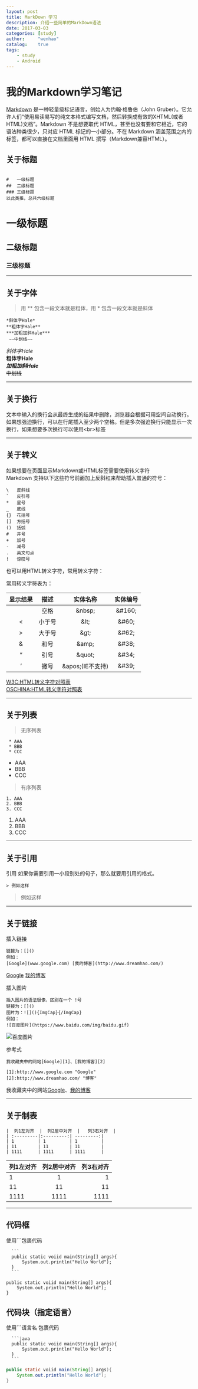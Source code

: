 ```yaml
---
layout: post
title: MarkDown 学习
description: 介绍一些简单的MarkDown语法
date: 2017-03-03
categories: [study]
author:     "wenhao"
catalog:    true
tags:
    - study
    - Android
---
```


# 我的Markdown学习笔记

[Markdown](https://zh.wikipedia.org/wiki/Markdown) 是一种轻量级标记语言，创始人为约翰·格鲁伯（John Gruber）。它允许人们“使用易读易写的纯文本格式编写文档，然后转换成有效的XHTML(或者HTML)文档”。Markdown 不是想要取代 HTML，甚至也没有要和它相近，它的语法种类很少，只对应 HTML 标记的一小部分。不在 Markdown 涵盖范围之内的标签，都可以直接在文档里面用 HTML 撰写（Markdown兼容HTML）。

## 关于标题
```

#   一级标题  
##  二级标题  
### 三级标题  
以此类推，总共六级标题
```

#   一级标题  
##  二级标题  
### 三级标题  

---

## 关于字体

>用 \*\* 包含一段文本就是粗体，用 \* 包含一段文本就是斜体  

```
*斜体字Hale*  
**粗体字Hale**  
***加粗加斜Hale***  
 ~~中划线~~  
```

 *斜体字Hale*  
 **粗体字Hale**  
 ***加粗加斜Hale***  
 ~~中划线~~  

---

## 关于换行

文本中输入的换行会从最终生成的结果中删除，浏览器会根据可用空间自动换行。  
如果想强迫换行，可以在行尾插入至少两个空格。但是多次强迫换行只能显示一次换行，如果想要多次换行可以使用&lt;br&gt;标签

---

## 关于转义
如果想要在页面显示Markdown或HTML标签需要使用转义字符  
Markdown 支持以下这些符号前面加上反斜杠来帮助插入普通的符号：
```
\   反斜线
`   反引号
*   星号
_   底线
{}  花括号
[]  方括号
()  括弧
#   井号
+   加号
-   减号
.   英文句点
!   惊叹号
```

也可以用HTML转义字符，常用转义字符：

<p>常用转义字符表为：</p>

<table>
<thead>
<tr>
  <th align="center">显示结果</th>
  <th align="center">描述</th>
  <th align="center">实体名称</th>
  <th align="center">实体编号</th>
</tr>
</thead>
<tbody><tr>
  <td align="center"></td>
  <td align="center">空格</td>
  <td align="center">&amp;nbsp;</td>
  <td align="center">&amp;#160;</td>
</tr>
<tr>
  <td align="center">&lt;</td>
  <td align="center">小于号</td>
  <td align="center">&amp;lt;</td>
  <td align="center">&amp;#60;</td>
</tr>
<tr>
  <td align="center">&gt;</td>
  <td align="center">大于号</td>
  <td align="center">&amp;gt;</td>
  <td align="center">&amp;#62;</td>
</tr>
<tr>
  <td align="center">&amp;</td>
  <td align="center">和号</td>
  <td align="center">&amp;amp;</td>
  <td align="center">&amp;#38;</td>
</tr>
<tr>
  <td align="center">“</td>
  <td align="center">引号</td>
  <td align="center">&amp;quot;</td>
  <td align="center">&amp;#34;</td>
</tr>
<tr>
  <td align="center">‘</td>
  <td align="center">撇号</td>
  <td align="center">&amp;apos;(IE不支持)</td>
  <td align="center">&amp;#39;</td>
</tr>
</tbody></table>  

[W3C:HTML转义字符对照表](http://www.w3chtml.com/html/character.html)  
[OSCHINA:HTML转义字符对照表](http://tool.oschina.net/commons?type=2)

---

## 关于列表  

> 无序列表  

```  
 * AAA
 * BBB
 * CCC  
```
  * AAA
  * BBB
  * CCC  

> 有序列表  

```  
1. AAA
2. BBB
3. CCC
```
  1. AAA
  2. BBB
  3. CCC

***

## 关于引用
引用 如果你需要引用一小段别处的句子，那么就要用引用的格式。
```
> 例如这样
```
> 例如这样

---
## 关于链接

插入链接
```
链接为：[]()
例如：
[Google](www.google.com) [我的博客](http://www.dreamhao.com/)
```
[Google](www.google.com) [我的博客](http://www.dreamhao.com/)

插入图片
```
插入图片的语法很像，区别在一个 !号
链接为：[]()
图片为：![](){ImgCap}{/ImgCap}
例如：
![百度图片](https://www.baidu.com/img/baidu.gif)  
```

![百度图片](https://www.baidu.com/img/baidu.gif)  

参考式
```
我收藏夹中的网站[Google][1]、[我的博客][2]

[1]:http://www.google.com "Google"
[2]:http://www.dreamhao.com/ "博客"
```
我收藏夹中的网站[Google][1]、[我的博客][2]

[1]:http://www.google.com "Google"
[2]:http://www.dreamhao.com/ "博客"

***

## 关于制表
```
|  列1左对齐  |  列2居中对齐  |   列3右对齐  |
| :---------|:---------:| ---------:|
| 1         | 1         | 1         |
| 11        | 11        | 11        |
| 1111      | 1111      | 1111      |
```

|  列1左对齐  |  列2居中对齐  |   列3右对齐  |
| :---------|:---------:| ---------:|
| 1         | 1         | 1         |
| 11        | 11        | 11        |
| 1111      | 1111      | 1111      |

***

## 代码框
使用```包裹代码  

``````  
  ```
  public static voiid main(String[] args){
      System.out.println("Hello World");
  }
  ```
``````

```
public static voiid main(String[] args){
    System.out.println("Hello World");
}
```


## 代码块（指定语言）
使用```语言名  包裹代码  
``````  
  ```java
  public static voiid main(String[] args){
      System.out.println("Hello World");
  }
  ```
``````

```java
public static voiid main(String[] args){
    System.out.println("Hello World");
}
```
